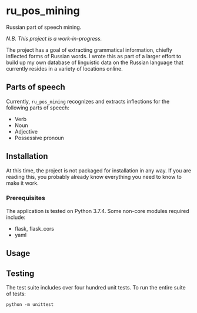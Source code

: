 # ru_pos_mining

Russian part of speech mining. 

_N.B. This project is a work-in-progress._

The project has a goal of extracting grammatical information, chiefly inflected forms of Russian words. I wrote this as part of a larger effort to build up my own database of linguistic data on the Russian language that currently resides in a variety of locations online.

## Parts of speech

Currently, `ru_pos_mining` recognizes and extracts inflections for the following parts of speech:

- Verb
- Noun
- Adjective
- Possessive pronoun


## Installation

At this time, the project is not packaged for installation in any way. If you are reading this, you probably already know everything you need to know to make it work.

### Prerequisites

The application is tested on Python 3.7.4. Some non-core modules required include:

- flask, flask_cors
- yaml


## Usage

## Testing

The test suite includes over four hundred unit tests. To run the entire suite of tests:

```lang-python
python -m unittest
```
